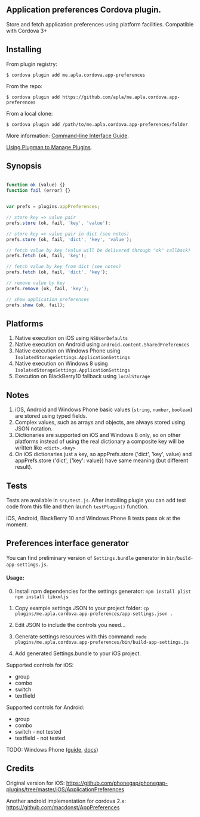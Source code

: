 Application preferences Cordova plugin.
-----------------------

Store and fetch application preferences using platform facilities.
Compatible with Cordova 3+

Installing
---

From plugin registry:

	$ cordova plugin add me.apla.cordova.app-preferences

From the repo:

	$ cordova plugin add https://github.com/apla/me.apla.cordova.app-preferences

From a local clone:

	$ cordova plugin add /path/to/me.apla.cordova.app-preferences/folder


More information:
[Command-line Interface Guide](http://cordova.apache.org/docs/en/edge/guide_cli_index.md.html#The%20Command-line%20Interface).

[Using Plugman to Manage Plugins](http://cordova.apache.org/docs/en/edge/guide_plugin_ref_plugman.md.html).


Synopsis
---

```javascript

function ok (value) {}
function fail (error) {}


var prefs = plugins.appPreferences;

// store key => value pair
prefs.store (ok, fail, 'key', 'value');

// store key => value pair in dict (see notes)
prefs.store (ok, fail, 'dict', 'key', 'value');

// fetch value by key (value will be delivered through "ok" callback)
prefs.fetch (ok, fail, 'key');

// fetch value by key from dict (see notes)
prefs.fetch (ok, fail, 'dict', 'key');

// remove value by key
prefs.remove (ok, fail, 'key');

// show application preferences
prefs.show (ok, fail);

```

Platforms
---
1. Native execution on iOS using `NSUserDefaults`
1. Native execution on Android using `android.content.SharedPreferences`
1. Native execution on Windows Phone using `IsolatedStorageSettings.ApplicationSettings`
1. Native execution on Windows 8 using `IsolatedStorageSettings.ApplicationSettings`
1. Execution on BlackBerry10 fallback using `localStorage`

Notes
---
1. iOS, Android and Windows Phone basic values (`string`, `number`, `boolean`) are stored using typed fields.
1. Complex values, such as arrays and objects, are always stored using JSON notation.
1. Dictionaries are supported on iOS and Windows 8 only, so on other platforms instead of using the real dictionary a composite key will be written like `<dict>.<key>`
1. On iOS dictionaries just a key, so appPrefs.store ('dict', 'key', value) and appPrefs.store ('dict', {'key': value}) have same meaning (but different result).

Tests
---
Tests are available in `src/test.js`. After installing plugin you can add test code from this file and then launch `testPlugin()` function.

iOS, Android, BlackBerry 10 and Windows Phone 8 tests pass ok at the moment.

Preferences interface generator
---
You can find preliminary version of `Settings.bundle` generator in `bin/build-app-settings.js`.

#### Usage: ####

0. Install npm dependencies for the settings generator:
`npm install plist`
`npm install libxmljs`

1. Copy example settings JSON to your project folder:
`cp plugins/me.apla.cordova.app-preferences/app-settings.json .`

2. Edit JSON to include the controls you need...

3. Generate settings resources with this command:
`node plugins/me.apla.cordova.app-preferences/bin/build-app-settings.js`

4. Add generated Settings.bundle to your iOS project.

Supported controls for iOS:
* group
* combo
* switch
* textfield

Supported controls for Android:
* group
* combo
* switch - not tested
* textfield - not tested

TODO: Windows Phone ([guide](http://blogs.msdn.com/b/glengordon/archive/2012/09/17/managing-settings-in-windows-phone-and-windows-8-store-apps.aspx), [docs](https://msdn.microsoft.com/en-US/library/windows/apps/ff769510\(v=vs.105\).aspx))

Credits
---

Original version for iOS:
https://github.com/phonegap/phonegap-plugins/tree/master/iOS/ApplicationPreferences

Another android implementation for cordova 2.x:
https://github.com/macdonst/AppPreferences
